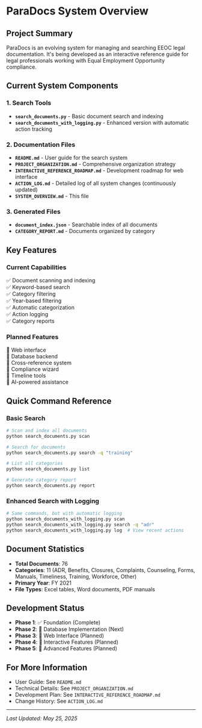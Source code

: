# ParaDocs System Overview

## Project Summary
ParaDocs is an evolving system for managing and searching EEOC legal documentation. It's being developed as an interactive reference guide for legal professionals working with Equal Employment Opportunity compliance.

## Current System Components

### 1. Search Tools
- **`search_documents.py`** - Basic document search and indexing
- **`search_documents_with_logging.py`** - Enhanced version with automatic action tracking

### 2. Documentation Files
- **`README.md`** - User guide for the search system
- **`PROJECT_ORGANIZATION.md`** - Comprehensive organization strategy
- **`INTERACTIVE_REFERENCE_ROADMAP.md`** - Development roadmap for web interface
- **`ACTION_LOG.md`** - Detailed log of all system changes (continuously updated)
- **`SYSTEM_OVERVIEW.md`** - This file

### 3. Generated Files
- **`document_index.json`** - Searchable index of all documents
- **`CATEGORY_REPORT.md`** - Documents organized by category

## Key Features

### Current Capabilities
✅ Document scanning and indexing  
✅ Keyword-based search  
✅ Category filtering  
✅ Year-based filtering  
✅ Automatic categorization  
✅ Action logging  
✅ Category reports  

### Planned Features
🔲 Web interface  
🔲 Database backend  
🔲 Cross-reference system  
🔲 Compliance wizard  
🔲 Timeline tools  
🔲 AI-powered assistance  

## Quick Command Reference

### Basic Search
```bash
# Scan and index all documents
python search_documents.py scan

# Search for documents
python search_documents.py search -q "training"

# List all categories
python search_documents.py list

# Generate category report
python search_documents.py report
```

### Enhanced Search with Logging
```bash
# Same commands, but with automatic logging
python search_documents_with_logging.py scan
python search_documents_with_logging.py search -q "adr"
python search_documents_with_logging.py log  # View recent actions
```

## Document Statistics
- **Total Documents**: 76
- **Categories**: 11 (ADR, Benefits, Closures, Complaints, Counseling, Forms, Manuals, Timeliness, Training, Workforce, Other)
- **Primary Year**: FY 2021
- **File Types**: Excel tables, Word documents, PDF manuals

## Development Status
- **Phase 1**: ✅ Foundation (Complete)
- **Phase 2**: 🔄 Database Implementation (Next)
- **Phase 3**: 📅 Web Interface (Planned)
- **Phase 4**: 📅 Interactive Features (Planned)
- **Phase 5**: 📅 Advanced Features (Planned)

## For More Information
- User Guide: See `README.md`
- Technical Details: See `PROJECT_ORGANIZATION.md`
- Development Plan: See `INTERACTIVE_REFERENCE_ROADMAP.md`
- Change History: See `ACTION_LOG.md`

---
*Last Updated: May 25, 2025* 